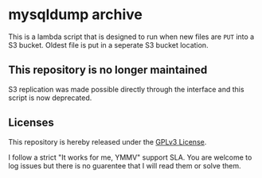 # mysqldump archive

This is a lambda script that is designed to run when new files are `PUT`
into a S3 bucket.  Oldest file is put in a seperate S3 bucket location.

## This repository is no longer maintained

S3 replication was made possible directly through the interface and this script is now deprecated.

## Licenses

This repository is hereby released under the [GPLv3 License](LICENSE).

I follow a strict "It works for me, YMMV" support SLA.  You are welcome
to log issues but there is no guarentee that I will read them or solve
them.
